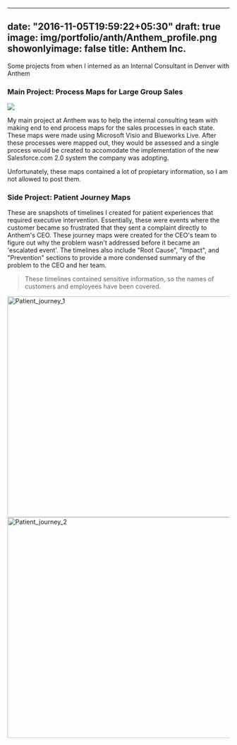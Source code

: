 ----
date: "2016-11-05T19:59:22+05:30"
draft: true
image: img/portfolio/anth/Anthem_profile.png
showonlyimage: false
title: Anthem Inc.
---

Some projects from when I interned as an Internal Consultant in Denver with Anthem 
<!--more-->

### Main Project: Process Maps for Large Group Sales


![](https://www.dropbox.com/s/ey7c28xfd9xiqdj/IMG_2232.GIF?dl=0)


My main project at Anthem was to help the internal consulting team with making end to end process maps for the sales processes in each state. These maps were made using Microsoft Visio and Blueworks Live. After these processes were mapped out, they would be assessed and a single process would be created to accomodate the implementation of the new Salesforce.com 2.0 system the company was adopting. 

Unfortunately, these maps contained a lot of propietary information, so I am not allowed to post them. 


### Side Project: Patient Journey Maps

These are snapshots of timelines I created for patient experiences that required executive intervention. Essentially, these were events where the customer became so frustrated that they sent a complaint directly to Anthem's CEO. These journey maps were created for the CEO's team to figure out why the problem wasn't addressed before it became an 'escalated event'. The timelines also include "Root Cause", "Impact", and "Prevention" sections to provide a more condensed summary of the problem to the CEO and her team. 

> These timelines contained sensitive information, so the names of customers and employees have been covered. 

<img src="/portfolio/8w_Anthem_files/patient_journey_1.PNG" alt="Patient_journey_1" width="600px" height="500px"/>

<img src="/portfolio/8w_Anthem_files/patient_journey_2.PNG" alt="Patient_journey_2" width="600px" height="500px"/>




